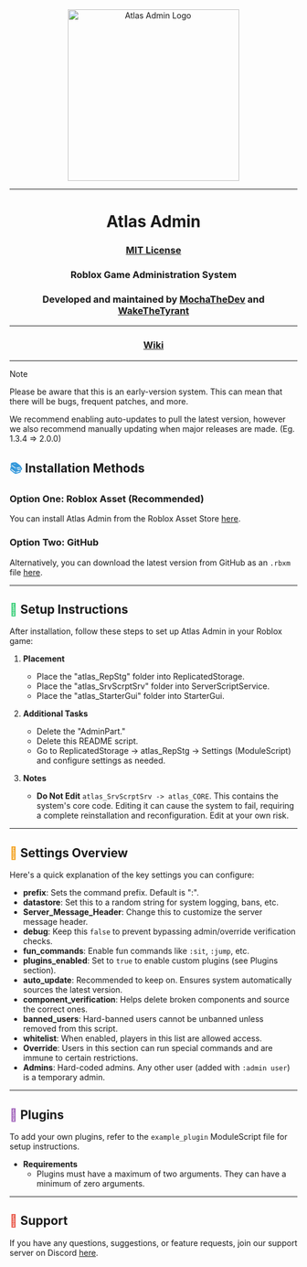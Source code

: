 <div align="center">
  <img src="https://i.ibb.co/0jcfxbz/Atlas-Logo.png" alt="Atlas Admin Logo" width="300"/>

---

# Atlas Admin
### [MIT License](LICENSE)
### Roblox Game Administration System
### Developed and maintained by [MochaTheDev](https://github.com/MochaTheDev) and [WakeTheTyrant](https://github.com/WakeTheTyrant)

---

### [Wiki](https://github.com/MochaTheDev/atlas/wiki)

---
</div>

> [!NOTE] 
> 
> Please be aware that this is an early-version system.
> This can mean that there will be bugs, frequent patches, and more.
>
> We recommend enabling auto-updates to pull the latest version,
> however we also recommend manually updating when major releases
> are made. (Eg. 1.3.4 => 2.0.0)

## <span style="color: #3498DB;">&#x1F4DA;</span> Installation Methods

### Option One: Roblox Asset (Recommended)
You can install Atlas Admin from the Roblox Asset Store [here](https://create.roblox.com/store/asset/17166069350/Atlas-Admin-v132).

### Option Two: GitHub
Alternatively, you can download the latest version from GitHub as an `.rbxm` file [here](https://github.com/MochaTheDev/atlas/releases/latest).

---

## <span style="color: #2ECC71;">&#x1F527;</span> Setup Instructions

After installation, follow these steps to set up Atlas Admin in your Roblox game:

1. **Placement**
   - Place the "atlas_RepStg" folder into ReplicatedStorage.
   - Place the "atlas_SrvScrptSrv" folder into ServerScriptService.
   - Place the "atlas_StarterGui" folder into StarterGui.

2. **Additional Tasks**
   - Delete the "AdminPart."
   - Delete this README script.
   - Go to ReplicatedStorage -> atlas_RepStg -> Settings (ModuleScript) and configure settings as needed.

3. **Notes**
   - **Do Not Edit** `atlas_SrvScrptSrv -> atlas_CORE`. This contains the system's core code. Editing it can cause the system to fail, requiring a complete reinstallation and reconfiguration. Edit at your own risk.

---

## <span style="color: #F39C12;">&#x1F4DD;</span> Settings Overview

Here's a quick explanation of the key settings you can configure:

- **prefix**: Sets the command prefix. Default is ":".
- **datastore**: Set this to a random string for system logging, bans, etc.
- **Server_Message_Header**: Change this to customize the server message header.
- **debug**: Keep this `false` to prevent bypassing admin/override verification checks.
- **fun_commands**: Enable fun commands like `:sit`, `:jump`, etc.
- **plugins_enabled**: Set to `true` to enable custom plugins (see Plugins section).
- **auto_update**: Recommended to keep on. Ensures system automatically sources the latest version.
- **component_verification**: Helps delete broken components and source the correct ones.
- **banned_users**: Hard-banned users cannot be unbanned unless removed from this script.
- **whitelist**: When enabled, players in this list are allowed access.
- **Override**: Users in this section can run special commands and are immune to certain restrictions.
- **Admins**: Hard-coded admins. Any other user (added with `:admin user`) is a temporary admin.

---

## <span style="color: #9B59B6;">&#x1F50E;</span> Plugins

To add your own plugins, refer to the `example_plugin` ModuleScript file for setup instructions.

- **Requirements**
  - Plugins must have a maximum of two arguments. They can have a minimum of zero arguments.

---

## <span style="color: #E74C3C;">&#x1F4AC;</span> Support

If you have any questions, suggestions, or feature requests, join our support server on Discord [here](https://discord.gg/yhTNzJre76).
